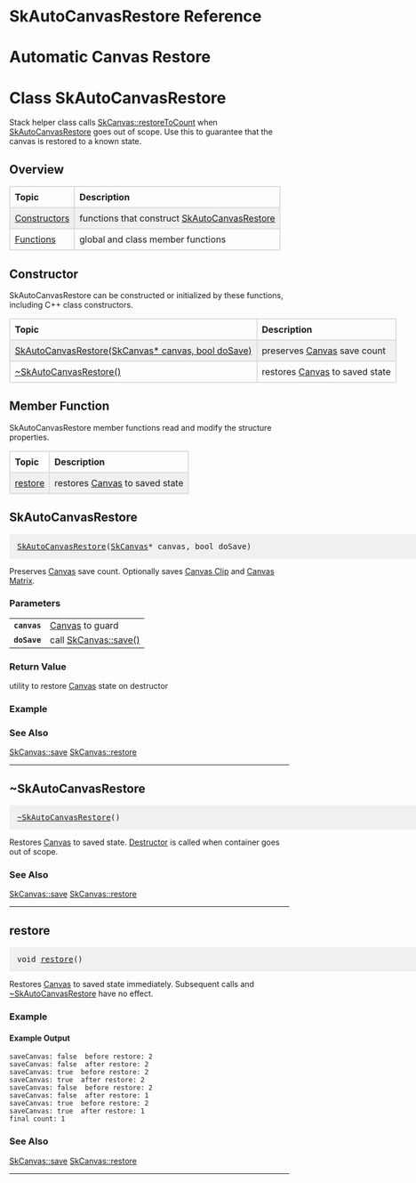 SkAutoCanvasRestore Reference
===

# <a name='Automatic_Canvas_Restore'>Automatic Canvas Restore</a>

# <a name='SkAutoCanvasRestore'>Class SkAutoCanvasRestore</a>
Stack helper class calls <a href='SkCanvas_Reference#SkCanvas_restoreToCount'>SkCanvas::restoreToCount</a> when <a href='#SkAutoCanvasRestore'>SkAutoCanvasRestore</a>
goes out of scope. Use this to guarantee that the canvas is restored to a known
state.

## Overview

<table style='border-collapse: collapse; width: 62.5em'>
  <tr><th style='text-align: left; border: 2px solid #dddddd; padding: 8px; '>Topic</th>
<th style='text-align: left; border: 2px solid #dddddd; padding: 8px; '>Description</th></tr>
  <tr style='background-color: #f0f0f0; '>
    <td style='text-align: left; border: 2px solid #dddddd; padding: 8px; '><a href='#Constructor'>Constructors</a></td>
    <td style='text-align: left; border: 2px solid #dddddd; padding: 8px; '>functions that construct <a href='#SkAutoCanvasRestore'>SkAutoCanvasRestore</a></td>
  </tr>
  <tr>
    <td style='text-align: left; border: 2px solid #dddddd; padding: 8px; '><a href='#Member_Function'>Functions</a></td>
    <td style='text-align: left; border: 2px solid #dddddd; padding: 8px; '>global and class member functions</td>
  </tr>
</table>


## <a name='Constructor'>Constructor</a>


SkAutoCanvasRestore can be constructed or initialized by these functions, including C++ class constructors.
<table style='border-collapse: collapse; width: 62.5em'>
  <tr><th style='text-align: left; border: 2px solid #dddddd; padding: 8px; '>Topic</th>
<th style='text-align: left; border: 2px solid #dddddd; padding: 8px; '>Description</th></tr>
  <tr style='background-color: #f0f0f0; '>
    <td style='text-align: left; border: 2px solid #dddddd; padding: 8px; '><a href='#SkAutoCanvasRestore_SkCanvas_star'>SkAutoCanvasRestore(SkCanvas* canvas, bool doSave)</a></td>
    <td style='text-align: left; border: 2px solid #dddddd; padding: 8px; '>preserves <a href='SkCanvas_Reference#Canvas'>Canvas</a> save count</td>
  </tr>
  <tr>
    <td style='text-align: left; border: 2px solid #dddddd; padding: 8px; '><a href='#SkAutoCanvasRestore_destructor'>~SkAutoCanvasRestore()</a></td>
    <td style='text-align: left; border: 2px solid #dddddd; padding: 8px; '>restores <a href='SkCanvas_Reference#Canvas'>Canvas</a> to saved state</td>
  </tr>
</table>


## <a name='Member_Function'>Member Function</a>


SkAutoCanvasRestore member functions read and modify the structure properties.
<table style='border-collapse: collapse; width: 62.5em'>
  <tr><th style='text-align: left; border: 2px solid #dddddd; padding: 8px; '>Topic</th>
<th style='text-align: left; border: 2px solid #dddddd; padding: 8px; '>Description</th></tr>
  <tr style='background-color: #f0f0f0; '>
    <td style='text-align: left; border: 2px solid #dddddd; padding: 8px; '><a href='#SkAutoCanvasRestore_restore'>restore</a></td>
    <td style='text-align: left; border: 2px solid #dddddd; padding: 8px; '>restores <a href='SkCanvas_Reference#Canvas'>Canvas</a> to saved state</td>
  </tr>
</table>


<a name='SkAutoCanvasRestore_SkCanvas_star'></a>
## SkAutoCanvasRestore

<pre style="padding: 1em 1em 1em 1em; width: 62.5em;background-color: #f0f0f0">
<a href='#SkAutoCanvasRestore'>SkAutoCanvasRestore</a>(<a href='SkCanvas_Reference#SkCanvas'>SkCanvas</a>* canvas, bool doSave)
</pre>

Preserves <a href='SkCanvas_Reference#Canvas'>Canvas</a> save count. Optionally saves <a href='SkCanvas_Reference#Clip'>Canvas Clip</a> and <a href='SkCanvas_Reference#Matrix'>Canvas Matrix</a>.

### Parameters

<table>  <tr>    <td><a name='SkAutoCanvasRestore_SkCanvas_star_canvas'><code><strong>canvas</strong></code></a></td>
    <td><a href='SkCanvas_Reference#Canvas'>Canvas</a> to guard</td>
  </tr>
  <tr>    <td><a name='SkAutoCanvasRestore_SkCanvas_star_doSave'><code><strong>doSave</strong></code></a></td>
    <td>call <a href='SkCanvas_Reference#SkCanvas_save'>SkCanvas::save()</a></td>
  </tr>
</table>

### Return Value

utility to restore <a href='SkCanvas_Reference#Canvas'>Canvas</a> state on destructor

### Example

<div><fiddle-embed name="466ef576b88e29d7252422db7adeed1c"></fiddle-embed></div>

### See Also

<a href='SkCanvas_Reference#SkCanvas_save'>SkCanvas::save</a> <a href='SkCanvas_Reference#SkCanvas_restore'>SkCanvas::restore</a>

---

<a name='SkAutoCanvasRestore_destructor'></a>
## ~SkAutoCanvasRestore

<pre style="padding: 1em 1em 1em 1em; width: 62.5em;background-color: #f0f0f0">
<a href='#SkAutoCanvasRestore_destructor'>~SkAutoCanvasRestore</a>()
</pre>

Restores <a href='SkCanvas_Reference#Canvas'>Canvas</a> to saved state. <a href='undocumented#Destructor'>Destructor</a> is called when container goes out of
scope.

### See Also

<a href='SkCanvas_Reference#SkCanvas_save'>SkCanvas::save</a> <a href='SkCanvas_Reference#SkCanvas_restore'>SkCanvas::restore</a>

---

<a name='SkAutoCanvasRestore_restore'></a>
## restore

<pre style="padding: 1em 1em 1em 1em; width: 62.5em;background-color: #f0f0f0">
void <a href='#SkAutoCanvasRestore_restore'>restore</a>()
</pre>

Restores <a href='SkCanvas_Reference#Canvas'>Canvas</a> to saved state immediately. Subsequent calls and
<a href='#SkAutoCanvasRestore_destructor'>~SkAutoCanvasRestore</a> have no effect.

### Example

<div><fiddle-embed name="9f459b218ec079c1ada23f4412968f9a">

#### Example Output

~~~~
saveCanvas: false  before restore: 2
saveCanvas: false  after restore: 2
saveCanvas: true  before restore: 2
saveCanvas: true  after restore: 2
saveCanvas: false  before restore: 2
saveCanvas: false  after restore: 1
saveCanvas: true  before restore: 2
saveCanvas: true  after restore: 1
final count: 1
~~~~

</fiddle-embed></div>

### See Also

<a href='SkCanvas_Reference#SkCanvas_save'>SkCanvas::save</a> <a href='SkCanvas_Reference#SkCanvas_restore'>SkCanvas::restore</a>

---

